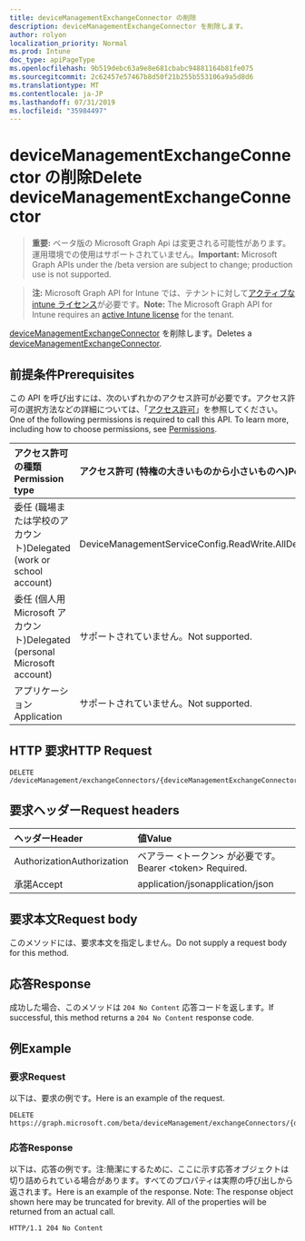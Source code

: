 ```yaml
---
title: deviceManagementExchangeConnector の削除
description: deviceManagementExchangeConnector を削除します。
author: rolyon
localization_priority: Normal
ms.prod: Intune
doc_type: apiPageType
ms.openlocfilehash: 9b519debc63a9e8e681cbabc94881164b81fe075
ms.sourcegitcommit: 2c62457e57467b8d50f21b255b553106a9a5d8d6
ms.translationtype: MT
ms.contentlocale: ja-JP
ms.lasthandoff: 07/31/2019
ms.locfileid: "35984497"
---
```

# <a name="delete-devicemanagementexchangeconnector"></a><span data-ttu-id="1bde5-103">deviceManagementExchangeConnector の削除</span><span class="sxs-lookup"><span data-stu-id="1bde5-103">Delete deviceManagementExchangeConnector</span></span>

> <span data-ttu-id="1bde5-104">**重要:** ベータ版の Microsoft Graph Api は変更される可能性があります。運用環境での使用はサポートされていません。</span><span class="sxs-lookup"><span data-stu-id="1bde5-104">**Important:** Microsoft Graph APIs under the /beta version are subject to change; production use is not supported.</span></span>

> <span data-ttu-id="1bde5-105">**注:** Microsoft Graph API for Intune では、テナントに対して[アクティブな intune ライセンス](https://go.microsoft.com/fwlink/?linkid=839381)が必要です。</span><span class="sxs-lookup"><span data-stu-id="1bde5-105">**Note:** The Microsoft Graph API for Intune requires an [active Intune license](https://go.microsoft.com/fwlink/?linkid=839381) for the tenant.</span></span>

<span data-ttu-id="1bde5-106">[deviceManagementExchangeConnector](../resources/intune-onboarding-devicemanagementexchangeconnector.md) を削除します。</span><span class="sxs-lookup"><span data-stu-id="1bde5-106">Deletes a [deviceManagementExchangeConnector](../resources/intune-onboarding-devicemanagementexchangeconnector.md).</span></span>

## <a name="prerequisites"></a><span data-ttu-id="1bde5-107">前提条件</span><span class="sxs-lookup"><span data-stu-id="1bde5-107">Prerequisites</span></span>
<span data-ttu-id="1bde5-p101">この API を呼び出すには、次のいずれかのアクセス許可が必要です。アクセス許可の選択方法などの詳細については、「[アクセス許可](/graph/permissions-reference)」を参照してください。</span><span class="sxs-lookup"><span data-stu-id="1bde5-p101">One of the following permissions is required to call this API. To learn more, including how to choose permissions, see [Permissions](/graph/permissions-reference).</span></span>

|<span data-ttu-id="1bde5-110">アクセス許可の種類</span><span class="sxs-lookup"><span data-stu-id="1bde5-110">Permission type</span></span>|<span data-ttu-id="1bde5-111">アクセス許可 (特権の大きいものから小さいものへ)</span><span class="sxs-lookup"><span data-stu-id="1bde5-111">Permissions (from most to least privileged)</span></span>|
|:---|:---|
|<span data-ttu-id="1bde5-112">委任 (職場または学校のアカウント)</span><span class="sxs-lookup"><span data-stu-id="1bde5-112">Delegated (work or school account)</span></span>|<span data-ttu-id="1bde5-113">DeviceManagementServiceConfig.ReadWrite.All</span><span class="sxs-lookup"><span data-stu-id="1bde5-113">DeviceManagementServiceConfig.ReadWrite.All</span></span>|
|<span data-ttu-id="1bde5-114">委任 (個人用 Microsoft アカウント)</span><span class="sxs-lookup"><span data-stu-id="1bde5-114">Delegated (personal Microsoft account)</span></span>|<span data-ttu-id="1bde5-115">サポートされていません。</span><span class="sxs-lookup"><span data-stu-id="1bde5-115">Not supported.</span></span>|
|<span data-ttu-id="1bde5-116">アプリケーション</span><span class="sxs-lookup"><span data-stu-id="1bde5-116">Application</span></span>|<span data-ttu-id="1bde5-117">サポートされていません。</span><span class="sxs-lookup"><span data-stu-id="1bde5-117">Not supported.</span></span>|

## <a name="http-request"></a><span data-ttu-id="1bde5-118">HTTP 要求</span><span class="sxs-lookup"><span data-stu-id="1bde5-118">HTTP Request</span></span>
<!-- {
  "blockType": "ignored"
}
-->
``` http
DELETE /deviceManagement/exchangeConnectors/{deviceManagementExchangeConnectorId}
```

## <a name="request-headers"></a><span data-ttu-id="1bde5-119">要求ヘッダー</span><span class="sxs-lookup"><span data-stu-id="1bde5-119">Request headers</span></span>
|<span data-ttu-id="1bde5-120">ヘッダー</span><span class="sxs-lookup"><span data-stu-id="1bde5-120">Header</span></span>|<span data-ttu-id="1bde5-121">値</span><span class="sxs-lookup"><span data-stu-id="1bde5-121">Value</span></span>|
|:---|:---|
|<span data-ttu-id="1bde5-122">Authorization</span><span class="sxs-lookup"><span data-stu-id="1bde5-122">Authorization</span></span>|<span data-ttu-id="1bde5-123">ベアラー &lt;トークン&gt; が必要です。</span><span class="sxs-lookup"><span data-stu-id="1bde5-123">Bearer &lt;token&gt; Required.</span></span>|
|<span data-ttu-id="1bde5-124">承諾</span><span class="sxs-lookup"><span data-stu-id="1bde5-124">Accept</span></span>|<span data-ttu-id="1bde5-125">application/json</span><span class="sxs-lookup"><span data-stu-id="1bde5-125">application/json</span></span>|

## <a name="request-body"></a><span data-ttu-id="1bde5-126">要求本文</span><span class="sxs-lookup"><span data-stu-id="1bde5-126">Request body</span></span>
<span data-ttu-id="1bde5-127">このメソッドには、要求本文を指定しません。</span><span class="sxs-lookup"><span data-stu-id="1bde5-127">Do not supply a request body for this method.</span></span>

## <a name="response"></a><span data-ttu-id="1bde5-128">応答</span><span class="sxs-lookup"><span data-stu-id="1bde5-128">Response</span></span>
<span data-ttu-id="1bde5-129">成功した場合、このメソッドは `204 No Content` 応答コードを返します。</span><span class="sxs-lookup"><span data-stu-id="1bde5-129">If successful, this method returns a `204 No Content` response code.</span></span>

## <a name="example"></a><span data-ttu-id="1bde5-130">例</span><span class="sxs-lookup"><span data-stu-id="1bde5-130">Example</span></span>

### <a name="request"></a><span data-ttu-id="1bde5-131">要求</span><span class="sxs-lookup"><span data-stu-id="1bde5-131">Request</span></span>
<span data-ttu-id="1bde5-132">以下は、要求の例です。</span><span class="sxs-lookup"><span data-stu-id="1bde5-132">Here is an example of the request.</span></span>
``` http
DELETE https://graph.microsoft.com/beta/deviceManagement/exchangeConnectors/{deviceManagementExchangeConnectorId}
```

### <a name="response"></a><span data-ttu-id="1bde5-133">応答</span><span class="sxs-lookup"><span data-stu-id="1bde5-133">Response</span></span>
<span data-ttu-id="1bde5-p102">以下は、応答の例です。注:簡潔にするために、ここに示す応答オブジェクトは切り詰められている場合があります。すべてのプロパティは実際の呼び出しから返されます。</span><span class="sxs-lookup"><span data-stu-id="1bde5-p102">Here is an example of the response. Note: The response object shown here may be truncated for brevity. All of the properties will be returned from an actual call.</span></span>
``` http
HTTP/1.1 204 No Content
```





